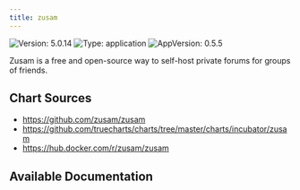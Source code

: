 ```yaml
---
title: zusam
---
```


![Version: 5.0.14](https://img.shields.io/badge/Version-5.0.14-informational?style=flat-square) ![Type: application](https://img.shields.io/badge/Type-application-informational?style=flat-square) ![AppVersion: 0.5.5](https://img.shields.io/badge/AppVersion-0.5.5-informational?style=flat-square)

Zusam is a free and open-source way to self-host private forums for groups of friends.

## Chart Sources

- https://github.com/zusam/zusam
- https://github.com/truecharts/charts/tree/master/charts/incubator/zusam
- https://hub.docker.com/r/zusam/zusam

## Available Documentation

